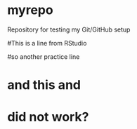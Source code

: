 # myrepo
Repository for testing my Git/GitHub setup

#This is a line from RStudio

#so another practice line
# and this and

# did not work?
